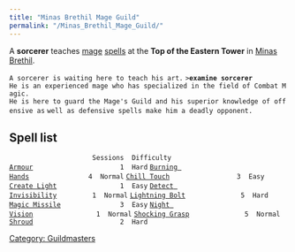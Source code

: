 ```yaml
---
title: "Minas Brethil Mage Guild"
permalink: "/Minas_Brethil_Mage_Guild/"
---
```


A **sorcerer** teaches [mage](mage "wikilink")
[spells](spell "wikilink") at the **Top of the Eastern Tower** in [Minas
Brethil](Minas_Brethil "wikilink").

`A sorcerer is waiting here to teach his art.`
`>`**`examine sorcerer`**
`He is an experienced mage who has specialized in the field of Combat Magic.`
`He is here to guard the Mage's Guild and his superior knowledge of offensive as`
`well as defensive spells make him a deadly opponent.`

## Spell list

`                     Sessions  Difficulty`
[`Armour`](Armour "wikilink")`                      1  Hard`
[`Burning Hands`](Burning_Hands "wikilink")`               4  Normal`
[`Chill Touch`](Chill_Touch "wikilink")`                 3  Easy`
[`Create Light`](Create_Light "wikilink")`                1  Easy`
[`Detect Invisibility`](Detect_Invisibility "wikilink")`         1  Normal`
[`Lightning Bolt`](Lightning_Bolt "wikilink")`              5  Hard`
[`Magic Missile`](Magic_Missile "wikilink")`               3  Easy`
[`Night Vision`](Night_Vision "wikilink")`                1  Normal`
[`Shocking Grasp`](Shocking_Grasp "wikilink")`              5  Normal`
[`Shroud`](Shroud "wikilink")`                      2  Hard`

[Category: Guildmasters](Category:_Guildmasters "wikilink")